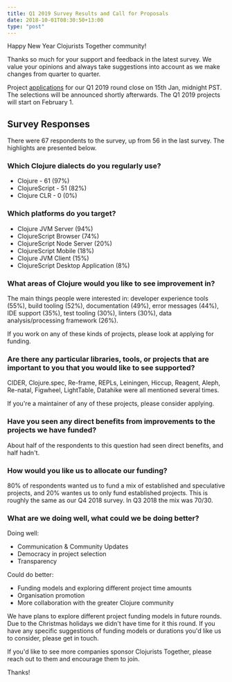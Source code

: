```yaml
---
title: Q1 2019 Survey Results and Call for Proposals
date: 2018-10-01T08:30:50+13:00
type: "post"
---
```


Happy New Year Clojurists Together community!

Thanks so much for your support and feedback in the latest survey. We value your opinions and always take suggestions into account as we make changes from quarter to quarter.

Project [applications](https://www.clojuriststogether.org/open-source/) for our Q1 2019 round close on 15th Jan, midnight PST. The selections will be announced shortly afterwards. The Q1 2019 projects will start on February 1.

## Survey Responses

There were 67 respondents to the survey, up from 56 in the last survey. The highlights are presented below.

### Which Clojure dialects do you regularly use?

- Clojure - 61 (97%)
- ClojureScript - 51 (82%)
- Clojure CLR - 0 (0%)

### Which platforms do you target?

- Clojure JVM Server (94%)
- ClojureScript Browser (74%)
- ClojureScript Node Server (20%)
- ClojureScript Mobile (18%)
- Clojure JVM Client (15%)
- ClojureScript Desktop Application (8%)

### What areas of Clojure would you like to see improvement in?

The main things people were interested in: developer experience tools (55\%), build tooling (52\%), documentation (49\%), error messages (44\%), IDE support (35\%), test tooling (30\%), linters (30\%), data analysis/processing framework (26\%).

If you work on any of these kinds of projects, please look at applying for funding.

### Are there any particular libraries, tools, or projects that are important to you that you would like to see supported?

CIDER, Clojure.spec, Re-frame, REPLs, Leiningen, Hiccup, Reagent, Aleph, Re-natal, Figwheel, LightTable, Datahike were all mentioned several times.

If you're a maintainer of any of these projects, please consider applying.

### Have you seen any direct benefits from improvements to the projects we have funded?

About half of the respondents to this question had seen direct benefits, and half hadn't.

### How would you like us to allocate our funding?

80% of respondents wanted us to fund a mix of established and speculative projects, and 20% wantes us to only fund established projects. This is roughly the same as our Q4 2018 survey. In Q3 2018 the mix was 70/30.

### What are we doing well, what could we be doing better?

Doing well:

- Communication & Community Updates
- Democracy in project selection
- Transparency

Could do better:

- Funding models and exploring different project time amounts
- Organisation promotion
- More collaboration with the greater Clojure community

We have plans to explore different project funding models in future rounds. Due to the Christmas holidays we didn't have time for it this round. If you have any specific suggestions of funding models or durations you'd like us to consider, please get in touch.

If you'd like to see more companies sponsor Clojurists Together, please reach out to them and encourage them to join.

Thanks!
